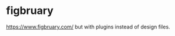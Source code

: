 # figbruary

https://www.figbruary.com/ but with plugins instead of design files.

<!-- A few tech things I want more experience with
- [lit](https://lit.dev/)
- [typescript](https://www.typescriptlang.org/)

Initial repo structure adapted from: https://open-wc.org/docs/development/generator/ -->